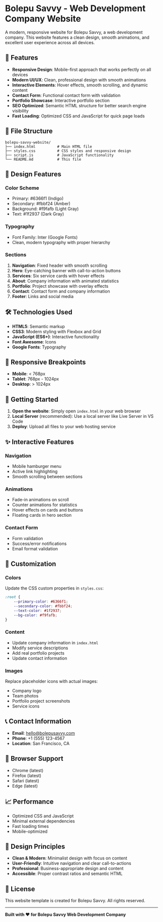 # Bolepu Savvy - Web Development Company Website

A modern, responsive website for Bolepu Savvy, a web development company. This website features a clean design, smooth animations, and excellent user experience across all devices.

## 🚀 Features

- **Responsive Design**: Mobile-first approach that works perfectly on all devices
- **Modern UI/UX**: Clean, professional design with smooth animations
- **Interactive Elements**: Hover effects, smooth scrolling, and dynamic content
- **Contact Form**: Functional contact form with validation
- **Portfolio Showcase**: Interactive portfolio section
- **SEO Optimized**: Semantic HTML structure for better search engine visibility
- **Fast Loading**: Optimized CSS and JavaScript for quick page loads

## 📁 File Structure

```
bolepu-savvy-website/
├── index.html          # Main HTML file
├── styles.css          # CSS styles and responsive design
├── script.js           # JavaScript functionality
└── README.md           # This file
```

## 🎨 Design Features

### Color Scheme
- Primary: #6366f1 (Indigo)
- Secondary: #fbbf24 (Amber)
- Background: #f9fafb (Light Gray)
- Text: #1f2937 (Dark Gray)

### Typography
- Font Family: Inter (Google Fonts)
- Clean, modern typography with proper hierarchy

### Sections
1. **Navigation**: Fixed header with smooth scrolling
2. **Hero**: Eye-catching banner with call-to-action buttons
3. **Services**: Six service cards with hover effects
4. **About**: Company information with animated statistics
5. **Portfolio**: Project showcase with overlay effects
6. **Contact**: Contact form and company information
7. **Footer**: Links and social media

## 🛠️ Technologies Used

- **HTML5**: Semantic markup
- **CSS3**: Modern styling with Flexbox and Grid
- **JavaScript (ES6+)**: Interactive functionality
- **Font Awesome**: Icons
- **Google Fonts**: Typography

## 📱 Responsive Breakpoints

- **Mobile**: < 768px
- **Tablet**: 768px - 1024px
- **Desktop**: > 1024px

## 🚀 Getting Started

1. **Open the website**: Simply open `index.html` in your web browser
2. **Local Server** (recommended): Use a local server like Live Server in VS Code
3. **Deploy**: Upload all files to your web hosting service

## ✨ Interactive Features

### Navigation
- Mobile hamburger menu
- Active link highlighting
- Smooth scrolling between sections

### Animations
- Fade-in animations on scroll
- Counter animations for statistics
- Hover effects on cards and buttons
- Floating cards in hero section

### Contact Form
- Form validation
- Success/error notifications
- Email format validation

## 🎯 Customization

### Colors
Update the CSS custom properties in `styles.css`:
```css
:root {
    --primary-color: #6366f1;
    --secondary-color: #fbbf24;
    --text-color: #1f2937;
    --bg-color: #f9fafb;
}
```

### Content
- Update company information in `index.html`
- Modify service descriptions
- Add real portfolio projects
- Update contact information

### Images
Replace placeholder icons with actual images:
- Company logo
- Team photos
- Portfolio project screenshots
- Service icons

## 📞 Contact Information

- **Email**: hello@bolepusavvy.com
- **Phone**: +1 (555) 123-4567
- **Location**: San Francisco, CA

## 🔧 Browser Support

- Chrome (latest)
- Firefox (latest)
- Safari (latest)
- Edge (latest)

## 📈 Performance

- Optimized CSS and JavaScript
- Minimal external dependencies
- Fast loading times
- Mobile-optimized

## 🎨 Design Principles

- **Clean & Modern**: Minimalist design with focus on content
- **User-Friendly**: Intuitive navigation and clear call-to-actions
- **Professional**: Business-appropriate design and content
- **Accessible**: Proper contrast ratios and semantic HTML

## 📝 License

This website template is created for Bolepu Savvy. All rights reserved.

---

**Built with ❤️ for Bolepu Savvy Web Development Company**
